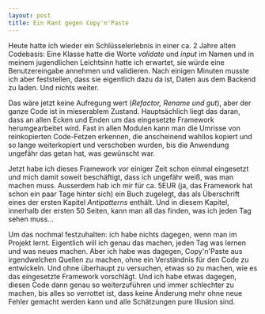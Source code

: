 ```yaml
---
layout: post
title: Ein Rant gegen Copy'n'Paste
---
```

Heute hatte ich wieder ein Schlüsselerlebnis in einer ca. 2 Jahre alten Codebasis: Eine Klasse hatte die Worte *validate* und *input* im Namen und in meinem jugendlichen Leichtsinn hatte ich erwartet, sie würde eine Benutzereingabe annehmen und validieren. Nach einigen Minuten musste ich aber feststellen, dass sie eigentlich dazu da ist, Daten aus dem Backend zu laden. Und nichts weiter.

Das wäre jetzt keine Aufregung wert (*Refactor, Rename und gut*), aber der ganze Code ist in mieserablem Zustand. Hauptsächlich liegt das daran, dass an allen Ecken und Enden um das eingesetzte Framework herumgearbeitet wird. Fast in allen Modulen kann man die Umrisse von reinkopierten Code-Fetzen erkennen, die anscheinend wahllos kopiert und so lange weiterkopiert und verschoben wurden, bis die Anwendung ungefähr das getan hat, was gewünscht war.

Jetzt habe ich dieses Framework vor einiger Zeit schon einmal eingesetzt und mich damit soweit beschäftigt, dass ich ungefähr weiß, was man machen muss. Ausserdem hab ich mir für ca. 5EUR (ja, das Framework hat schon ein paar Tage hinter sich) ein Buch zugelegt, das als Überschrift eines der ersten Kapitel *Antipatterns* enthält. Und in diesem Kapitel, innerhalb der ersten 50 Seiten, kann man all das finden, was ich jeden Tag sehen muss...

Um das nochmal festzuhalten: ich habe nichts dagegen, wenn man im Projekt lernt. Eigentlich will ich genau das machen, jeden Tag was lernen und was neues machen. Aber ich habe was dagegen, Copy'n'Paste aus irgendwelchen Quellen zu machen, ohne ein Verständnis für den Code zu entwickeln. Und ohne überhaupt zu versuchen, etwas so zu machen, wie es das eingesetzte Framework vorschlägt. Und ich habe etwas dagegen, diesen Code dann genau so weiterzuführen und immer schlechter zu machen, bis alles so verrottet ist, dass keine Änderung mehr ohne neue Fehler gemacht werden kann und alle Schätzungen pure Illusion sind.
